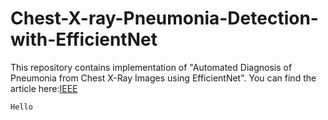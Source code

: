 # Chest-X-ray-Pneumonia-Detection-with-EfficientNet

This repository contains implementation of "Automated Diagnosis of Pneumonia from Chest X-Ray Images using EfficientNet". You can find the article here:[IEEE](https://ieeexplore.ieee.org/document/9397055)

```
Hello

```
